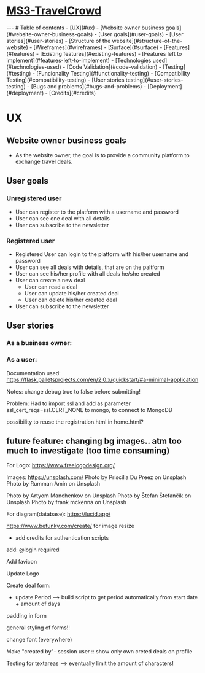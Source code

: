 # [MS3-TravelCrowd]()

<Description>

<Showcase>
--- 
# Table of contents
- [UX](#ux)
    - [Website owner business goals](#website-owner-business-goals)
    - [User goals](#user-goals)
    - [User stories](#user-stories)
    - [Structure of the website](#structure-of-the-website)
    - [Wireframes](#wireframes)
    - [Surface](#surface)
- [Features](#features)
    - [Existing features](#existing-features)
    - [Features left to implement](#features-left-to-implement)
- [Technologies used](#technologies-used)
- [Code Validation](#code-validation)
- [Testing](#testing)
    - [Funcionality Testing](#functionality-testing)
    - [Compatibility Testing](#compatibility-testing)
    - [User stories testing](#user-stories-testing)
    - [Bugs and problems](#bugs-and-problems)
- [Deployment](#deployment)
- [Credits](#credits)



#  UX 

## Website owner business goals
- As the website owner, the goal is to provide a community platform to exchange travel deals.

## User goals
### Unregistered user
- User can register to the platform with a username and password
- User can see one deal with all details
- User can subscribe to the newsletter

### Registered user
- Registered User can login to the platform with his/her username and password
- User can see all deals with details, that are on the paltform
- User can see his/her profile with all deals he/she created
- User can create a new deal
    - User can read a deal
    - User can update his/her created deal
    - User can delete his/her created deal
- User can subscribe to the newsletter


## User stories
### As a business owner:

### As a user:



Documentation used:
https://flask.palletsprojects.com/en/2.0.x/quickstart/#a-minimal-application

Notes: change debug true to false before submitting!

Problem:
Had to import ssl and add as parameter ssl_cert_reqs=ssl.CERT_NONE to mongo, to connect to MongoDB

possibility to reuse the registration.html in home.html?


future feature: changing bg images.. atm too much to investigate (too time consuming)
--- 

For Logo: https://www.freelogodesign.org/

Images: https://unsplash.com/
Photo by Priscilla Du Preez on Unsplash 
Photo by Rumman Amin on Unsplash 

Photo by Artyom Manchenkov on Unsplash 
Photo by Štefan Štefančík on Unsplash 
Photo by frank mckenna on Unsplash 

For diagram(database): https://lucid.app/

https://www.befunky.com/create/ for image resize

- add credits for authentication scripts

add: @login required


Add favicon

Update Logo

Create deal form:
- update Period --> build script to get period automatically from start date + amount of days

padding in form

general styling of forms!!

change font (everywhere)

Make "created by"- session user :: show only own creted deals on profile

Testing for textareas --> eventually limit the amount of characters!